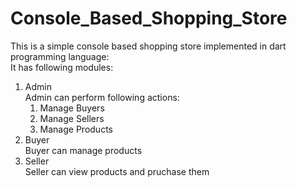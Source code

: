 # Console_Based_Shopping_Store
This is a simple console based shopping store implemented in dart programming language:<br>
It has following modules:<br>
1. Admin<br>
  Admin can perform following actions:<br>
    1. Manage Buyers<br>
    2. Manage Sellers<br>
    3. Manage Products<br>
2. Buyer<br>
     Buyer can manage products<br>
3. Seller<br>
      Seller can view products and pruchase them<br>
